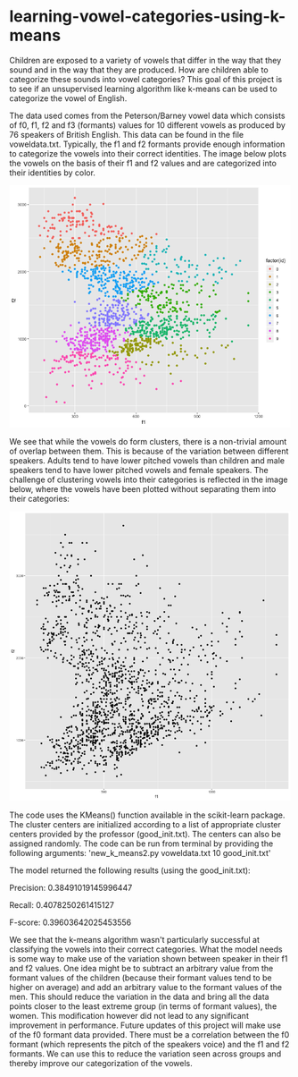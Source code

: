 # learning-vowel-categories-using-k-means

Children are exposed to a variety of vowels that differ in the way that they sound and in the way that they are produced. How are children able to categorize these sounds into vowel categories? This goal of this project is to see if an unsupervised learning algorithm like k-means can be used to categorize the vowel of English. 

The data used comes from the Peterson/Barney vowel data which consists of f0, f1, f2 and f3 (formants) values for 10 different vowels as produced by 76 speakers of British English. This data can be found in the file voweldata.txt. Typically, the f1 and f2 formants provide enough information to categorize the vowels into their correct identities. The image below plots the vowels on the basis of their f1 and f2 values and are categorized into their identities by color. 

![alt text](https://github.com/aneesh3397/learning-vowel-categories-using-k-means/blob/master/vowels.png)

We see that while the vowels do form clusters, there is a non-trivial amount of overlap between them. This is because of the variation between different speakers. Adults tend to have lower pitched vowels than children and male speakers tend to have lower pitched vowels and female speakers. The challenge of clustering vowels into their categories is reflected in the image below, where the vowels have been plotted without separating them into their categories:

![alt text](https://github.com/aneesh3397/learning-vowel-categories-using-k-means/blob/master/vowels_unsegmented.png)

The code uses the KMeans() function available in the scikit-learn package. The cluster centers are initialized according to a list of appropriate cluster centers provided by the professor (good_init.txt). The centers can also be assigned randomly. The code can be run from terminal by providing the following arguments: 'new_k_means2.py voweldata.txt 10 good_init.txt'

The model returned the following results (using the good_init.txt):

Precision:  0.38491019145996447

Recall:  0.4078250261415127

F-score:  0.39603642025453556

We see that the k-means algorithm wasn't particularly successful at classifying the vowels into their correct categories. What the model needs is some way to make use of the variation shown between speaker in their f1 and f2 values. One idea might be to subtract an arbitrary value from the formant values of the children (because their formant values tend to be higher on average) and add an arbitrary value to the formant values of the men. This should reduce the variation in the data and bring all the data points closer to the least extreme group (in terms of formant values), the women. This modification however did not lead to any significant improvement in performance. Future updates of this project will make use of the f0 formant data provided. There must be a correlation between the f0 formant (which represents the pitch of the speakers voice) and the f1 and f2 formants. We can use this to reduce the variation seen across groups and thereby improve our categorization of the vowels. 

